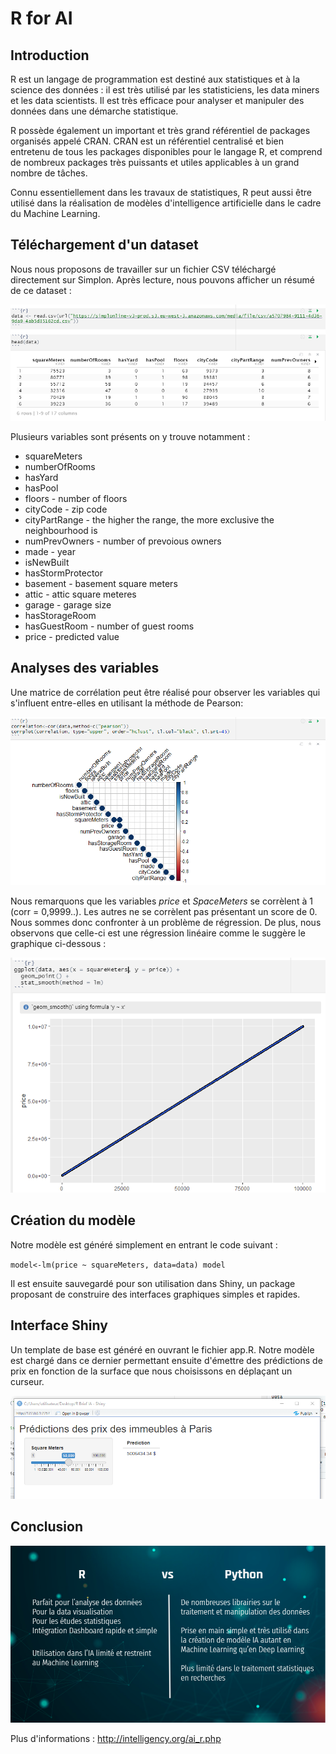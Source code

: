 # R for AI
## Introduction

R est un langage de programmation est destiné aux statistiques et à la science des données : il est très utilisé par les statisticiens, les data miners et les data scientists. Il est très efficace pour analyser et manipuler des données dans une démarche statistique.

R possède également un important et très grand référentiel de packages organisés appelé CRAN. CRAN est un référentiel centralisé et bien entretenu de tous les packages disponibles pour le langage R, et comprend de nombreux packages très puissants et utiles applicables à un grand nombre de tâches.

Connu essentiellement dans les travaux de statistiques, R peut aussi être utilisé dans la réalisation de modèles d'intelligence artificielle dans le cadre du Machine Learning.

## Téléchargement d'un dataset

Nous nous proposons de travailler sur un fichier CSV téléchargé directement sur Simplon. Après lecture, nous pouvons afficher un résumé de ce dataset :

<p align="center">
  <img src="Ressources/dataset.png" />
</p>

Plusieurs variables sont présents on y trouve notamment :

* squareMeters
* numberOfRooms
* hasYard
* hasPool
* floors - number of floors
* cityCode - zip code
* cityPartRange - the higher the range, the more exclusive the neighbourhood is
* numPrevOwners - number of prevoious owners
* made - year
* isNewBuilt
* hasStormProtector
* basement - basement square meters
* attic - attic square meteres
* garage - garage size
* hasStorageRoom
* hasGuestRoom - number of guest rooms
* price - predicted value

## Analyses des variables

Une matrice de corrélation peut être réalisé pour observer les variables qui s'influent entre-elles en utilisant la méthode de Pearson:

<p align="center">
  <img src="Ressources/correlation.png" />
</p>

Nous remarquons que les variables *price* et *SpaceMeters* se corrèlent à 1 (corr = 0,9999..). Les autres ne se corrèlent pas présentant un score de 0. Nous sommes donc confronter à un problème de régression. De plus, nous observons que celle-ci est une régression linéaire comme le suggère le graphique ci-dessous :

<p align="center">
  <img src="Ressources/ggplot.png" />
</p>

## Création du modèle

Notre modèle est généré simplement en entrant le code suivant :

`model<-lm(price ~ squareMeters, data=data)
model`

Il est ensuite sauvegardé pour son utilisation dans Shiny, un package proposant de construire des interfaces graphiques simples et rapides.

## Interface Shiny

Un template de base est généré en ouvrant le fichier app.R. Notre modèle est chargé dans ce dernier permettant ensuite d'émettre des prédictions de prix en fonction de la surface que nous choisissons en déplaçant un curseur.

<p align="center">
  <img src="Ressources/shiny.png" />
</p>

## Conclusion

<p align="center">
  <img src="Ressources/conclusion.png" />
</p>

Plus d'informations : http://intelligency.org/ai_r.php
